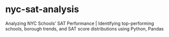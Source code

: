 # nyc-sat-analysis
 Analyzing NYC Schools’ SAT Performance | Identifying top-performing schools, borough trends, and SAT score distributions using Python, Pandas
